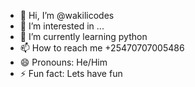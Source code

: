 - 👋 Hi, I’m @wakilicodes
- 👀 I’m interested in ...
- 🌱 I’m currently learning python
- 📫 How to reach me +25470707005486
- 😄 Pronouns: He/Him
- ⚡ Fun fact: Lets have fun
  

<!---
wakilicodes/wakilicodes is a ✨ special ✨ repository because its `README.md` (this file) appears on your GitHub profile.
You can click the Preview link to take a look at your changes.
--->
